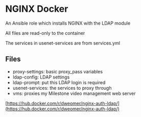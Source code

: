 # NGINX Docker

An Ansible role which installs NGINX with the LDAP module

All files are read-only to the container

The services in usenet-services are from services.yml

## Files

-   proxy-settings: basic proxy_pass variables
-   ldap-config: LDAP settings
-   ldap-prompt: put this LDAP login is required
-   usenet-services: the services to proxy through
-   vms: proxies my Milestone video management web server

[https://hub.docker.com/r/dweomer/nginx-auth-ldap/](https://hub.docker.com/r/dweomer/nginx-auth-ldap/)
